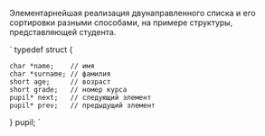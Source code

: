 
Элементарнейшая реализация двунаправленного списка и его сортировки 
разными способами, на примере структуры, представляющей студента.

`
typedef struct {
	
	char *name;    // имя
	char *surname; // фамилия
	short age;     // возраст 
	short grade;   // номер курса
	pupil* next;   // следующий элемент
	pupil* prev;   // предыдущий элемент
} pupil;
`

